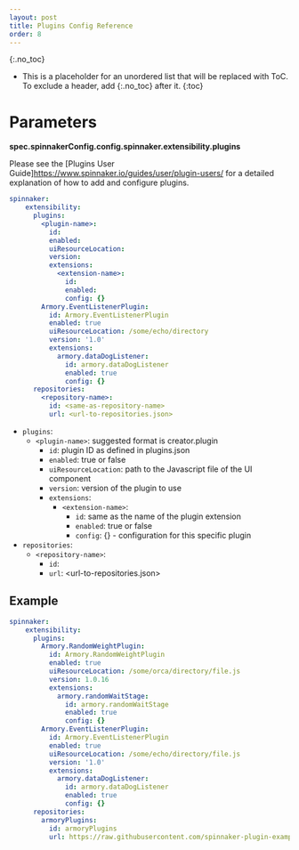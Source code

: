 ```yaml
---
layout: post
title: Plugins Config Reference
order: 8
---
```


{:.no_toc}
* This is a placeholder for an unordered list that will be replaced with ToC. To exclude a header, add {:.no_toc} after it.
{:toc}

# Parameters

**spec.spinnakerConfig.config.spinnaker.extensibility.plugins**

Please see the [Plugins User Guide]<https://www.spinnaker.io/guides/user/plugin-users/> for a detailed explanation of how to add and configure plugins.

```yaml
spinnaker:
    extensibility:
      plugins:
        <plugin-name>:
          id:
          enabled:
          uiResourceLocation:
          version:
          extensions:
            <extension-name>:
              id:
              enabled:
              config: {}
        Armory.EventListenerPlugin:
          id: Armory.EventListenerPlugin
          enabled: true
          uiResourceLocation: /some/echo/directory
          version: '1.0'
          extensions:
            armory.dataDogListener:
              id: armory.dataDogListener
              enabled: true
              config: {}
      repositories:
        <repository-name>:
          id: <same-as-repository-name>
          url: <url-to-repositories.json>
```

- `plugins`:
  - `<plugin-name>`: suggested format is creator.plugin
    - `id`: plugin ID as defined in plugins.json
    - `enabled`: true or false
    - `uiResourceLocation`: path to the Javascript file of the UI component
    - `version`:  version of the plugin to use
    - `extensions`:
      - `<extension-name>`:
        - `id`: same as the name of the plugin extension
        - `enabled`: true or false
        - `config`: {} - configuration for this specific plugin
- `repositories`:
  - `<repository-name>`:
    - `id`: <same-as-repository-name>
    - `url`: <url-to-repositories.json>


## Example

```yaml
spinnaker:
    extensibility:
      plugins:
        Armory.RandomWeightPlugin:
          id: Armory.RandomWeightPlugin
          enabled: true
          uiResourceLocation: /some/orca/directory/file.js
          version: 1.0.16
          extensions:
            armory.randomWaitStage:
              id: armory.randomWaitStage
              enabled: true
              config: {}
        Armory.EventListenerPlugin:
          id: Armory.EventListenerPlugin
          enabled: true
          uiResourceLocation: /some/echo/directory/file.js
          version: '1.0'
          extensions:
            armory.dataDogListener:
              id: armory.dataDogListener
              enabled: true
              config: {}
      repositories:
        armoryPlugins:
          id: armoryPlugins
          url: https://raw.githubusercontent.com/spinnaker-plugin-examples/examplePluginRepository/master/repositories.json
```
